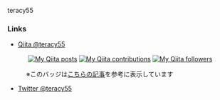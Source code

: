 teracy55

### Links

* [Qiita @teracy55](https://qiita.com/teracy55)

　　　
[![My Qiita posts](https://qiita-badge.apiapi.app/s/teracy55/posts.svg)](http://qiita.com/teracy55)
[![My Qiita contributions](https://qiita-badge.apiapi.app/s/teracy55/contributions.svg)](http://qiita.com/teracy55)
[![My Qiita followers](https://qiita-badge.apiapi.app/s/teracy55/followers.svg)](http://qiita.com/teracy55)

　　　※このバッジは[こちらの記事](https://qiita.com/mikkame/items/f2c60d9caf8a8e38ec50)を参考に表示しています


* [Twitter @teracy55](https://twitter.com/teracy55)

